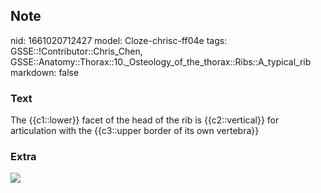 ## Note
nid: 1661020712427
model: Cloze-chrisc-ff04e
tags: GSSE::!Contributor::Chris_Chen, GSSE::Anatomy::Thorax::10._Osteology_of_the_thorax::Ribs::A_typical_rib
markdown: false

### Text
<div class='toggle'>
  The {{c1::lower}} facet of the head of the rib is
  {{c2::vertical}} for articulation with the {{c3::upper border of
  its own vertebra}}
</div>

### Extra
<img src="paste-5d3bb176b25801d36004d1e188f2133d7d0279fb.png">
